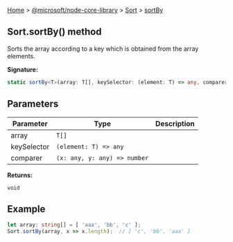 [Home](./index) &gt; [@microsoft/node-core-library](./node-core-library.md) &gt; [Sort](./node-core-library.sort.md) &gt; [sortBy](./node-core-library.sort.sortby.md)

## Sort.sortBy() method

Sorts the array according to a key which is obtained from the array elements.

<b>Signature:</b>

```typescript
static sortBy<T>(array: T[], keySelector: (element: T) => any, comparer?: (x: any, y: any) => number): void;
```

## Parameters

|  Parameter | Type | Description |
|  --- | --- | --- |
|  array | `T[]` |  |
|  keySelector | `(element: T) => any` |  |
|  comparer | `(x: any, y: any) => number` |  |

<b>Returns:</b>

`void`

## Example


```ts
let array: string[] = [ 'aaa', 'bb', 'c' ];
Sort.sortBy(array, x => x.length);  // [ 'c', 'bb', 'aaa' ]

```


